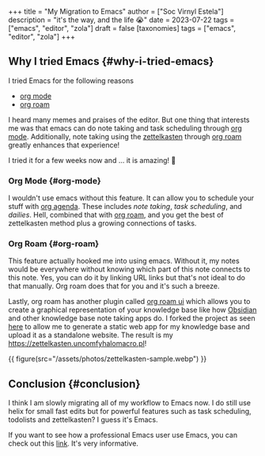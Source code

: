 +++
title = "My Migration to Emacs"
author = ["Soc Virnyl Estela"]
description = "it's the way, and the life 😭"
date = 2023-07-22
tags = ["emacs", "editor", "zola"]
draft = false
[taxonomies]
  tags = ["emacs", "editor", "zola"]
+++

## Why I tried Emacs {#why-i-tried-emacs}

I tried Emacs for the following reasons

-   [org mode](#org-mode)
-   [org roam](#org-roam)

I heard many memes and praises of the editor. But one thing that interests me was that emacs can do note taking
and task scheduling through [org mode](https://orgmode.org). Additionally, note taking using the [zettelkasten](https://zettelkasten.de) through [org roam](https://www.orgroam.com) greatly
enhances that experience!

I tried it for a few weeks now and ... it is amazing! 👀


### Org Mode {#org-mode}

I wouldn't use emacs without this feature. It can allow you to schedule your stuff with [org agenda](https://orgmode.org/manual/Agenda-Views.html). These
includes _note taking_, _task scheduling_, and _dailies_. Hell, combined that with [org roam](https://www.orgroam.com/), and you get
the best of zettelkasten method plus a growing connections of tasks.


### Org Roam {#org-roam}

This feature actually hooked me into using emacs. Without it, my notes would be everywhere without knowing
which part of this note connects to this note. Yes, you can do it by linking URL links but that's not ideal
to do that manually. Org roam does that for you and it's such a breeze.

Lastly, org roam has another plugin called [org roam ui](https://github.com/org-roam/org-roam-ui) which allows you to create a graphical representation
of your knowledge base like how [Obsidian](https://obsidian.md) and other knowledge base note taking apps do. I forked the project
as seen [here](https://github.com/uncomfyhalomacro/org-roam-ui/tree/feature/add-export-functionality) to allow me to generate a static web app for my knowledge base and upload it as a standalone
website. The result is my <https://zettelkasten.uncomfyhalomacro.pl>!

{{ figure(src="/assets/photos/zettelkasten-sample.webp") }}


## Conclusion {#conclusion}

I think I am slowly migrating all of my workflow to Emacs now. I do still use helix for small fast edits but
for powerful features such as task scheduling, todolists and zettelkasten? I guess it's Emacs.

If you want to see how a professional Emacs user use Emacs, you can check out this [link](https://youtu.be/urcL86UpqZc). It's very informative.
